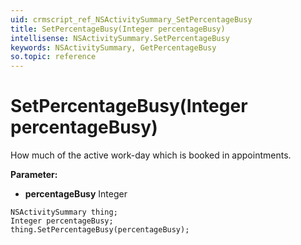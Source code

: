 ```yaml
---
uid: crmscript_ref_NSActivitySummary_SetPercentageBusy
title: SetPercentageBusy(Integer percentageBusy)
intellisense: NSActivitySummary.SetPercentageBusy
keywords: NSActivitySummary, GetPercentageBusy
so.topic: reference
---
```


# SetPercentageBusy(Integer percentageBusy)

How much of the active work-day which is booked in appointments.

**Parameter:** 
* **percentageBusy** Integer

```crmscript
NSActivitySummary thing;
Integer percentageBusy;
thing.SetPercentageBusy(percentageBusy);
```

